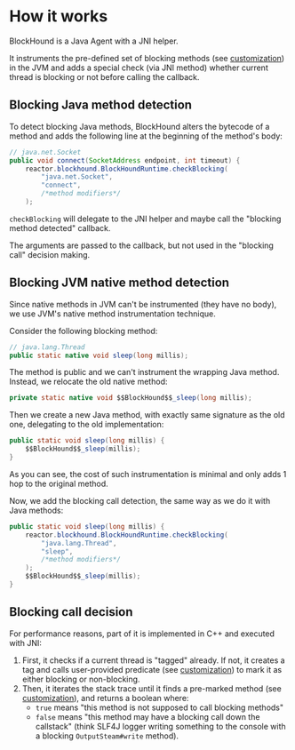# How it works

BlockHound is a Java Agent with a JNI helper.

It instruments the pre-defined set of blocking methods (see [customization](customization.md))
in the JVM and adds a special check (via JNI method) whether current thread is blocking or not before calling the callback.

## Blocking Java method detection
To detect blocking Java methods, BlockHound alters the bytecode of a method and adds the following line at the beginning of the method's body:
```java
// java.net.Socket
public void connect(SocketAddress endpoint, int timeout) {
    reactor.blockhound.BlockHoundRuntime.checkBlocking(
        "java.net.Socket",
        "connect",
        /*method modifiers*/
    );
```

`checkBlocking` will delegate to the JNI helper and maybe call the "blocking method detected" callback.

The arguments are passed to the callback, but not used in the "blocking call" decision making.

## Blocking JVM native method detection
Since native methods in JVM can't be instrumented (they have no body), we use JVM's native method instrumentation technique.

Consider the following blocking method:
```java
// java.lang.Thread
public static native void sleep(long millis);
```

The method is public and we can't instrument the wrapping Java method. Instead, we relocate the old native method:
```java
private static native void $$BlockHound$$_sleep(long millis);
```

Then we create a new Java method, with exactly same signature as the old one, delegating to the old implementation:
```java
public static void sleep(long millis) {
    $$BlockHound$$_sleep(millis);
}
```

As you can see, the cost of such instrumentation is minimal and only adds 1 hop to the original method.

Now, we add the blocking call detection, the same way as we do it with Java methods:
```java
public static void sleep(long millis) {
    reactor.blockhound.BlockHoundRuntime.checkBlocking(
        "java.lang.Thread",
        "sleep",
        /*method modifiers*/
    );
    $$BlockHound$$_sleep(millis);
}
```

## Blocking call decision
For performance reasons, part of it is implemented in C++ and executed with JNI:
1. First, it checks if a current thread is "tagged" already. If not, it creates a tag and calls user-provided predicate
   (see [customization](customization.md)) to mark it as either blocking or non-blocking.
2. Then, it iterates the stack trace until it finds a pre-marked method (see [customization](customization.md)), and returns a boolean where:  
    - `true` means "this method is not supposed to call blocking methods"
    - `false` means "this method may have a blocking call down the callstack" (think SLF4J logger writing something
      to the console with a blocking `OutputSteam#write` method).
